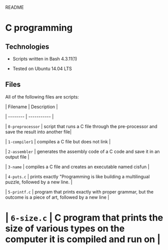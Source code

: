 README

# C programming
				

		
## Technologies
		
* Scripts written in Bash 4.3.11(1)
		
* Tested on Ubuntu 14.04 LTS
		

		
## Files
		
All of the following files are scripts:
		

		
| Filename | Description |
		
| -------- | ----------- |
		
| `0-preprocessor` | script that runs a C file through the pre-processor and save the result into another file|
		
| `1-compiler1` | compiles a C file but does not link |
		
| `2-assembler` | generates the assembly code of a C code and save it in an output file |
		
| `3-name` | compiles a C file and creates an executable named cisfun |
		
| `4-puts.c` | prints exactly "Programming is like building a multilingual puzzle, followed by a new line. |
		
| `5-printf.c` | program that prints exactly with proper grammar, but the outcome is a piece of art, followed by a new line |
		
| `6-size.c` | C program that prints the size of various types on the computer it is compiled and run on |
==========


